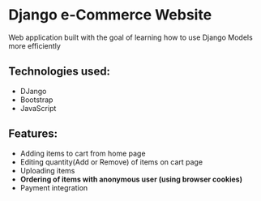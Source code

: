 # Django e-Commerce Website

Web application built with the goal of learning how to use Django Models more efficiently

## Technologies used:

-   DJango
-   Bootstrap
-   JavaScript

## Features:

-   Adding items to cart from home page
-   Editing quantity(Add or Remove) of items on cart page
-   Uploading items
-   **Ordering of items with anonymous user (using browser cookies)**
-   Payment integration
